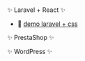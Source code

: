###

✨ Laravel + React ✨
- 🚀 [demo laravel + css](https://github.com/sauliusinfo/nordSpace)

✨ PrestaShop ✨

✨ WordPress ✨
